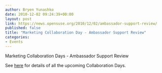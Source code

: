 ```yaml
---
author: Bryen Yunashko
date: 2010-12-02 09:24:39+00:00
layout: post
link: https://news.opensuse.org/2010/12/02/ambassador-support-review/
published: false
title: "Marketing Collaboration Day - Ambassador Support Review"
categories:
- Events
---
```

Marketing Collaboration Days - Ambassador Support Review

See [here](http://news.opensuse.org/2010/12/02/marketing-collaboration-days/) for details of all the upcoming Collaboration Days.		
